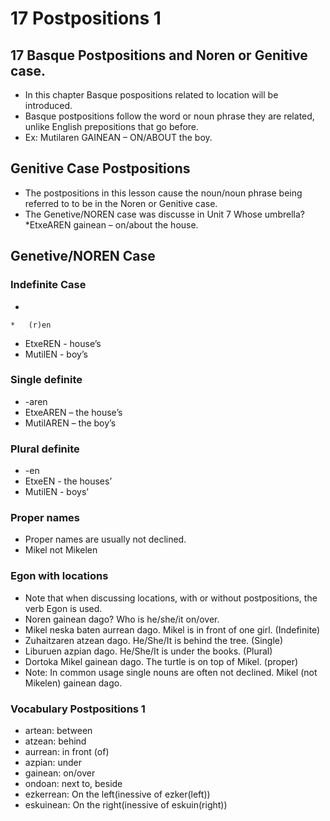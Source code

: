 # 17 Postpositions 1

## 17 Basque Postpositions and Noren or Genitive case.

*   In this chapter Basque pospositions related to location will be introduced.
*   Basque postpositions follow the word or noun phrase they are related, unlike English prepositions that go before.
*   Ex: Mutilaren GAINEAN – ON/ABOUT the boy.

## Genitive Case Postpositions

*   The postpositions in this lesson cause the noun/noun phrase being referred to to be in the Noren or Genitive case.
*   The Genetive/NOREN case was discusse in Unit 7 Whose umbrella?\*EtxeAREN gainean – on/about the house.

## Genetive/NOREN Case

### Indefinite Case

*   
    
    *   (r)en
    
    
    
*   EtxeREN - house’s
*   MutilEN - boy’s

### Single definite

*   -aren
*   EtxeAREN – the house’s
*   MutilAREN – the boy’s

### Plural definite

*   -en
*   EtxeEN - the houses’
*   MutilEN - boys’

### Proper names

*   Proper names are usually not declined.
*   Mikel not Mikelen

### Egon with locations

*   Note that when discussing locations, with or without postpositions, the verb Egon is used.
*   Noren gainean dago? Who is he/she/it on/over.
*   Mikel neska baten aurrean dago. Mikel is in front of one girl. (Indefinite)
*   Zuhaitzaren atzean dago. He/She/It is behind the tree. (Single)
*   Liburuen azpian dago. He/She/It is under the books. (Plural)
*   Dortoka Mikel gainean dago. The turtle is on top of Mikel. (proper)
*   Note: In common usage single nouns are often not declined. Mikel (not Mikelen) gainean dago.

### Vocabulary Postpositions 1

*   artean: between
*   atzean: behind
*   aurrean: in front (of)
*   azpian: under
*   gainean: on/over
*   ondoan: next to, beside
*   ezkerrean: On the left(inessive of ezker(left))
*   eskuinean: On the right(inessive of eskuin(right))